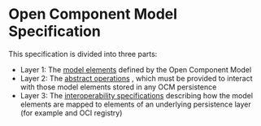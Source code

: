 # Open Component Model Specification

This specification is divided into three parts:

- Layer 1: The [model elements](model.md) defined by the Open Component Model
- Layer 2: The [abstract operations](operations.md) , which must be provided to
  interact with those model elements stored in any OCM persistence
- Layer 3: The [interoperability specifications](interoperability.md) describing how the model elements
  are mapped to elements of an underlying persistence layer
  (for example and OCI registry)
